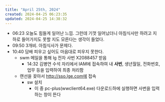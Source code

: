 ```yaml
---
title: "April 25th, 2024"
created: 2024-04-25 06:23:35
updated: 2024-04-25 14:38:32
---
```

  * 06:23 오늘도 힘들게 일어난 느낌. 그런데 기껏 일어났더니 아침식사만 하려고 지하로 들어가지도 못할 지도 모른다는 생각이 들었다.
  * 09:50 3개비. 아침식사가 문제다.
  * 10:40 담배 피우고 싶어도 마음대로 피우지 못한다.
    * swm 메일을 통해 lg 전자 사번 X2088457 받음
      * 14:32 김병연 수석 자리에서 IAM에 접속하여 내 **사번**, 생년월일, 전화번호,업무 등을 입력하여 최종 처리함
    * 랜선을 꽂아서 http://sso.lge.com에 접속
      * sw 설치
        * 이 중 pc-plus(wwclient64.exe) 다운로드하에 실행하면 사번을 입력하는 창이 뜬다